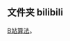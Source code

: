 ## 文件夹 bilibili
[B站算法]( https://www.bilibili.com/video/BV13g41157hK?p=3&vd_source=1d5a23538746f4ecd22551b37527db7d )。

